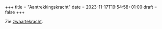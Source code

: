 +++
title = "Aantrekkingskracht"
date = 2023-11-17T19:54:58+01:00
draft = false
+++


Zie [zwaartekracht](/encyclopedie-draft/zwaartekracht).
